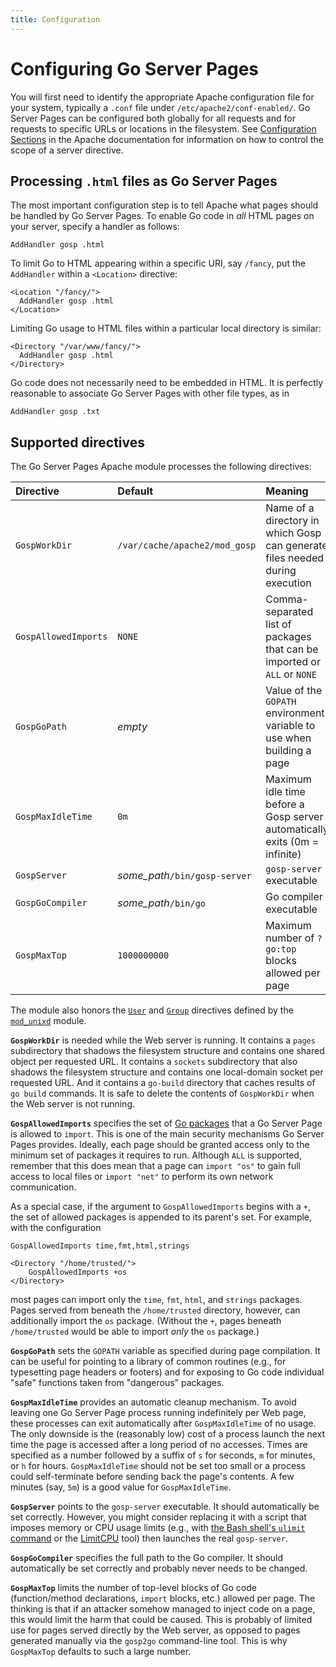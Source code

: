 ```yaml
---
title: Configuration
---
```


Configuring Go Server Pages
===========================

You will first need to identify the appropriate Apache configuration file for your system, typically a `.conf` file under `/etc/apache2/conf-enabled/`.  Go Server Pages can be configured both globally for all requests and for requests to specific URLs or locations in the filesystem.  See [Configuration Sections](http://httpd.apache.org/docs/current/sections.html) in the Apache documentation for information on how to control the scope of a server directive.

Processing `.html` files as Go Server Pages
-------------------------------------------

The most important configuration step is to tell Apache what pages should be handled by Go Server Pages.  To enable Go code in *all* HTML pages on your server, specify a handler as follows:
```ApacheConf
AddHandler gosp .html
```
To limit Go to HTML appearing within a specific URI, say `/fancy`, put the `AddHandler` within a `<Location>` directive:
```ApacheConf
<Location "/fancy/">
  AddHandler gosp .html
</Location>
```
Limiting Go usage to HTML files within a particular local directory is similar:
```ApacheConf
<Directory "/var/www/fancy/">
  AddHandler gosp .html
</Directory>
```

Go code does not necessarily need to be embedded in HTML.  It is perfectly reasonable to associate Go Server Pages with other file types, as in
```ApacheConf
AddHandler gosp .txt
```

Supported directives
--------------------

The Go Server Pages Apache module processes the following directives:

| Directive            | Default                                     | Meaning                                                                      |
| :----------------    | :--------------------------------------     | :--------------------------------------------------------------------------- |
| `GospWorkDir`        | `/var/cache/apache2/mod_gosp`               | Name of a directory in which Gosp can generate files needed during execution |
| `GospAllowedImports` | `NONE`                                      | Comma-separated list of packages that can be imported or `ALL` or `NONE`     |
| `GospGoPath`         | *empty*                                     | Value of the `GOPATH` environment variable to use when building a page       |
| `GospMaxIdleTime`    | `0m`                                        | Maximum idle time before a Gosp server automatically exits (0m = infinite)   |
| `GospServer`         | *some_path*`/bin/gosp-server`               | `gosp-server` executable                                                     |
| `GospGoCompiler`     | *some_path*`/bin/go`                        | Go compiler executable                                                       |
| `GospMaxTop`         | `1000000000`                                | Maximum number of `?go:top` blocks allowed per page                          |

The module also honors the [`User`](https://httpd.apache.org/docs/current/mod/mod_unixd.html#user) and [`Group`](https://httpd.apache.org/docs/current/mod/mod_unixd.html#group) directives defined by the [`mod_unixd`](https://httpd.apache.org/docs/current/mod/mod_unixd.html) module.

**`GospWorkDir`** is needed while the Web server is running.  It contains a `pages` subdirectory that shadows the filesystem structure and contains one shared object per requested URL.  It contains a `sockets` subdirectory that also shadows the filesystem structure and contains one local-domain socket per requested URL.  And it contains a `go-build` directory that caches results of `go build` commands.  It is safe to delete the contents of `GospWorkDir` when the Web server is not running.

**`GospAllowedImports`** specifies the set of [Go packages](https://golang.org/pkg/) that a Go Server Page is allowed to `import`.  This is one of the main security mechanisms Go Server Pages provides.  Ideally, each page should be granted access only to the minimum set of packages it requires to run.  Although `ALL` is supported, remember that this does mean that a page can `import "os"` to gain full access to local files or `import "net"` to perform its own network communication.

As a special case, if the argument to `GospAllowedImports` begins with a `+`, the set of allowed packages is appended to its parent's set.  For example, with the configuration
```ApacheConf
GospAllowedImports time,fmt,html,strings

<Directory "/home/trusted/">
    GospAllowedImports +os
</Directory>
```
most pages can import only the `time`, `fmt`, `html`, and `strings` packages.  Pages served from beneath the `/home/trusted` directory, however, can additionally import the `os` package.  (Without the `+`, pages beneath `/home/trusted` would be able to import *only* the `os` package.)

**`GospGoPath`** sets the `GOPATH` variable as specified during page compilation.  It can be useful for pointing to a library of common routines (e.g., for typesetting page headers or footers) and for exposing to Go code individual "safe" functions taken from "dangerous" packages.

**`GospMaxIdleTime`** provides an automatic cleanup mechanism.  To avoid leaving one Go Server Page process running indefinitely per Web page, these processes can exit automatically after `GospMaxIdleTime` of no usage.  The only downside is the (reasonably low) cost of a process launch the next time the page is accessed after a long period of no accesses.  Times are specified as a number followed by a suffix of `s` for seconds, `m` for minutes, or `h` for hours.  `GospMaxIdleTime` should not be set too small or a process could self-terminate before sending back the page's contents.  A few minutes (say, `5m`) is a good value for `GospMaxIdleTime`.

**`GospServer`** points to the `gosp-server` executable.  It should automatically be set correctly.  However, you might consider replacing it with a script that imposes memory or CPU usage limits
(e.g., with [the Bash shell's `ulimit` command](https://linux.die.net/man/1/bash) or the [LimitCPU](http://limitcpu.sourceforge.net/) tool) then launches the real `gosp-server`.

**`GospGoCompiler`** specifies the full path to the Go compiler.  It should automatically be set correctly and probably never needs to be changed.

**`GospMaxTop`** limits the number of top-level blocks of Go code (function/method declarations, `import` blocks, etc.) allowed per page.  The thinking is that if an attacker somehow managed to inject code on a page, this would limit the harm that could be caused.  This is probably of limited use for pages served directly by the Web server, as opposed to pages generated manually via the `gosp2go` command-line tool.  This is why `GospMaxTop` defaults to such a large number.
